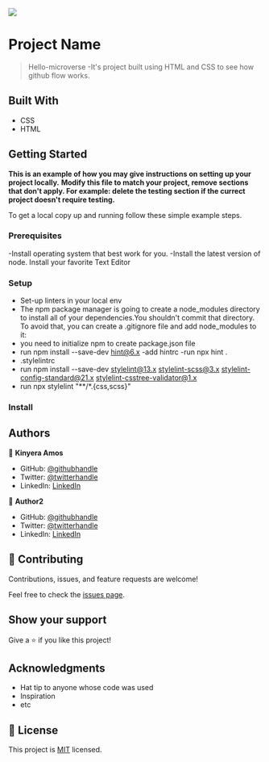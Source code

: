 ![](https://img.shields.io/badge/Microverse-blueviolet)

# Project Name

> Hello-microverse
-It's project built using HTML and CSS to see how github flow works.

## Built With

- CSS
- HTML

## Getting Started

**This is an example of how you may give instructions on setting up your project locally.**
**Modify this file to match your project, remove sections that don't apply. For example: delete the testing section if the currect project doesn't require testing.**


To get a local copy up and running follow these simple example steps.

### Prerequisites
-Install operating system that best work for you.
-Install the latest version of node.
Install your favorite Text Editor
### Setup
- Set-up linters in your local env
- The npm package manager is going to create a node_modules directory to install all of your dependencies.You shouldn't commit that directory. To avoid that, you can create a .gitignore file
  and add node_modules to it:
- you need to initialize npm to create package.json file
- run npm install --save-dev hint@6.x
  -add hintrc
  -run npx hint .
- .stylelintrc
- run npm install --save-dev stylelint@13.x stylelint-scss@3.x stylelint-config-standard@21.x stylelint-csstree-validator@1.x
- run npx stylelint "**/*.{css,scss}"
### Install


## Authors

👤 **Kinyera Amos**

- GitHub: [@githubhandle](https://github.com/bigmosi/)
- Twitter: [@twitterhandle](https://twitter.com/kinyera_amos)
- LinkedIn: [LinkedIn](https://linkedin.com/in/kinyera-amos-026062218)

👤 **Author2**

- GitHub: [@githubhandle](https://github.com/githubhandle)
- Twitter: [@twitterhandle](https://twitter.com/kinyera_amos)
- LinkedIn: [LinkedIn](https://www.linkedin.com/in/kinyera-amos-026062218)

## 🤝 Contributing

Contributions, issues, and feature requests are welcome!

Feel free to check the [issues page](../../issues/).

## Show your support

Give a ⭐️ if you like this project!

## Acknowledgments

- Hat tip to anyone whose code was used
- Inspiration
- etc

## 📝 License

This project is [MIT](./MIT.md) licensed.
